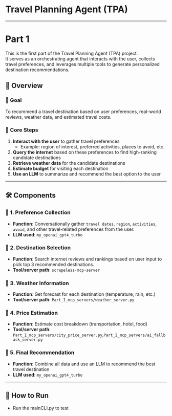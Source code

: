 # Travel Planning Agent (TPA) 

---
# Part 1

This is the first part of the Travel Planning Agent (TPA) project.  
It serves as an orchestrating agent that interacts with the user, collects travel preferences, and leverages multiple tools to generate personalized destination recommendations.


## 🧩 Overview

### 🎯 Goal
To recommend a travel destination based on user preferences, real-world reviews, weather data, and estimated travel costs.

### 🧠 Core Steps

1. **Interact with the user** to gather travel preferences  
   - Example: region of interest, preferred activities, places to avoid, etc.
2. **Query the internet** based on these preferences to find high-ranking candidate destinations
3. **Retrieve weather data** for the candidate destinations
4. **Estimate budget** for visiting each destination
5. **Use an LLM** to summarize and recommend the best option to the user

---

## 🛠 Components

### 🔹 1. Preference Collection
- **Function**: Conversationally gather `travel dates`, `region`, `activities`, `avoid`, and other travel-related preferences from the user.
- **LLM used**: `my_openai_gpt4_turbo`

[//]: # (- **Output example**:)

[//]: # (  ```json)

[//]: # (  {)

[//]: # (    "start_date": "2025-06-01",)

[//]: # (    "end_date": "2025-06-06",)

[//]: # (    "region": "asia",)

[//]: # (    "activities": "hiking",)

[//]: # (    "budget": "10k",)

[//]: # (    "avoid": "no")

[//]: # (  })

[//]: # (  ```)

### 🔹 2. Destination Selection
- **Function**: Search internet reviews and rankings based on user input to pick top 3 recommended destinations.
- **Tool/server path**: `scrapeless-mcp-server`

[//]: # (- **Output example**: `TODO: JSON or summary of selected cities`)

### 🔹 3. Weather Information
- **Function**: Get forecast for each destination (temperature, rain, etc.)
- **Tool/server path**: `Part_I_mcp_servers/weather_server.py`

[//]: # (- **Output example**: `TODO: weather JSON format`)

### 🔹 4. Price Estimation
- **Function**: Estimate cost breakdown (transportation, hotel, food)
- **Tool/server path**: `Part_I_mcp_servers/city_price_server.py`,`Part_I_mcp_servers/ai_fallback_server.py`

[//]: # (- **Output example**: `TODO: budget JSON format`)

### 🔹 5. Final Recommendation
- **Function**: Combine all data and use an LLM to recommend the best travel destination
- **LLM used**: `my_openai_gpt4_turbo`
---

## 🚀 How to Run

- Run the mainCLI.py to test

